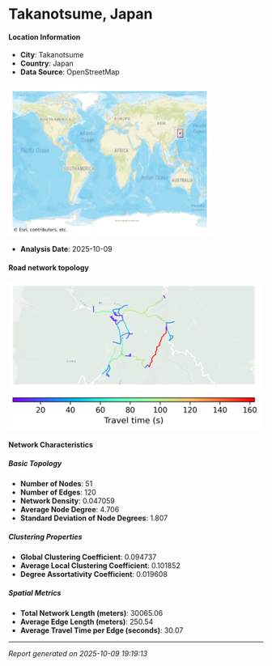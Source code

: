 # Takanotsume, Japan

#### Location Information

- **City**: Takanotsume
- **Country**: Japan
- **Data Source**: OpenStreetMap
<img src="Takanotsume_location.png" alt="Takanotsume Location Map" width="400" />

- **Analysis Date**: 2025-10-09

#### Road network topology

<img src="Takanotsume_network_map.png" alt="Takanotsume Road Network Map" width="500"/>

#### Network Characteristics

##### Basic Topology

- **Number of Nodes**: 51
- **Number of Edges**: 120
- **Network Density**: 0.047059
- **Average Node Degree**: 4.706
- **Standard Deviation of Node Degrees**: 1.807

##### Clustering Properties

- **Global Clustering Coefficient**: 0.094737
- **Average Local Clustering Coefficient**: 0.101852
- **Degree Assortativity Coefficient**: 0.019608

##### Spatial Metrics

- **Total Network Length (meters)**: 30065.06
- **Average Edge Length (meters)**: 250.54
- **Average Travel Time per Edge (seconds)**: 30.07

---
*Report generated on 2025-10-09 19:19:13*
